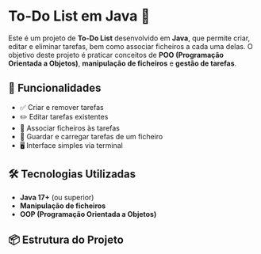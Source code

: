 # To-Do List em Java 📝

Este é um projeto de **To-Do List** desenvolvido em **Java**, que permite criar, editar e eliminar tarefas, bem como associar ficheiros a cada uma delas. O objetivo deste projeto é praticar conceitos de **POO (Programação Orientada a Objetos)**, **manipulação de ficheiros** e **gestão de tarefas**.

## 🚀 Funcionalidades

- ✅ Criar e remover tarefas
- ✏️ Editar tarefas existentes
- 📂 Associar ficheiros às tarefas
- 💾 Guardar e carregar tarefas de um ficheiro
- 🖥️ Interface simples via terminal

## 🛠️ Tecnologias Utilizadas

- **Java 17+** (ou superior)
- **Manipulação de ficheiros**
- **OOP (Programação Orientada a Objetos)**

## 📦 Estrutura do Projeto


